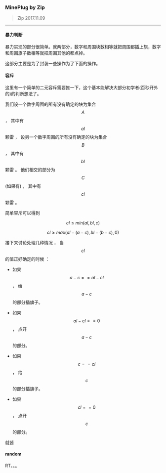 ### MinePlug by Zip

> Zip 2017.11.09

---

#### 暴力判断

暴力实现的部分很简单。就两部分，数字和周围块数相等就把周围都插上旗，数字和周围旗子数相等就把周围其他的都点掉。

这部分主要是为了封装一些操作为了下面的操作。

#### 容斥

这里有一个简单的二元容斥需要推一下，这个基本能解决大部分初学者(百秒开外的)的判断想法了。

我们设一个数字周围的所有没有确定的块为集合 $$A$$ ， 其中有 $$al$$ 颗雷 ， 设另一个数字周围的所有没有确定的块为集合 $$B$$ ， 其中有 $$bl$$ 颗雷 。 他们相交的部分为 $$C$$ (如果有) ， 其中有 $$cl$$ 颗雷 。

简单容斥可以得到

$$cl \leq min(al, bl, c)$$

$$cl \geq max(al-(a-c), bl-(b-c), 0)$$

接下来讨论处理几种情况 ， 当 $$cl$$ 的值正好确定的时候 ：

* 如果 $$a-c == al-cl$$ ， 给 $$a-c$$ 的部分插旗子。

* 如果 $$al-cl == 0$$ ， 点开 $$a-c$$ 的部分。

* 如果 $$c == cl$$ ， 给 $$c$$ 的部分插旗子。

* 如果 $$cl == 0$$ ， 点开 $$c$$ 的部分。

就酱

#### random

RT。。。